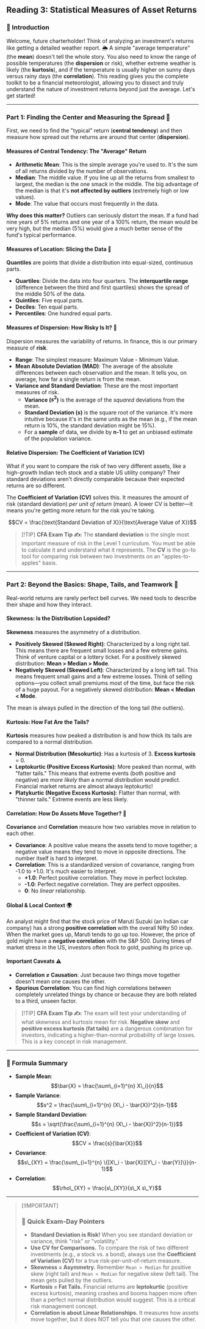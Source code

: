 ## Reading 3: Statistical Measures of Asset Returns

### 🎯 Introduction

Welcome, future charterholder! Think of analyzing an investment's returns like getting a detailed weather report. 🌦️ A simple "average temperature" (the **mean**) doesn't tell the whole story. You also need to know the range of possible temperatures (the **dispersion** or risk), whether extreme weather is likely (the **kurtosis**), and if the temperature is usually higher on sunny days versus rainy days (the **correlation**). This reading gives you the complete toolkit to be a financial meteorologist, allowing you to dissect and truly understand the nature of investment returns beyond just the average. Let's get started!

***

### Part 1: Finding the Center and Measuring the Spread 📍

First, we need to find the "typical" return (**central tendency**) and then measure how spread out the returns are around that center (**dispersion**).

#### **Measures of Central Tendency: The "Average" Return**

* **Arithmetic Mean**: This is the simple average you're used to. It's the sum of all returns divided by the number of observations. 
* **Median**: The middle value. If you line up all the returns from smallest to largest, the median is the one smack in the middle. The big advantage of the median is that it's **not affected by outliers** (extremely high or low values). 
* **Mode**: The value that occurs most frequently in the data. 

**Why does this matter?** Outliers can seriously distort the mean. If a fund had nine years of 5% returns and one year of a 100% return, the mean would be very high, but the median (5%) would give a much better sense of the fund's typical performance.

#### **Measures of Location: Slicing the Data 🍰**

**Quantiles** are points that divide a distribution into equal-sized, continuous parts.
* **Quartiles**: Divide the data into four quarters. The **interquartile range** (difference between the third and first quartiles) shows the spread of the middle 50% of the data. 
* **Quintiles**: Five equal parts.
* **Deciles**: Ten equal parts.
* **Percentiles**: One hundred equal parts.

#### **Measures of Dispersion: How Risky Is It? 🎢**

Dispersion measures the variability of returns. In finance, this is our primary measure of **risk**.

* **Range**: The simplest measure: Maximum Value - Minimum Value. 
* **Mean Absolute Deviation (MAD)**: The average of the absolute differences between each observation and the mean. It tells you, on average, how far a single return is from the mean. 
* **Variance and Standard Deviation**: These are the most important measures of risk.
    * **Variance ($s^2$)** is the average of the *squared* deviations from the mean.
    * **Standard Deviation ($s$)** is the square root of the variance. It's more intuitive because it's in the same units as the mean (e.g., if the mean return is 10%, the standard deviation might be 15%). 
    * For a **sample** of data, we divide by **n-1** to get an unbiased estimate of the population variance. 

#### **Relative Dispersion: The Coefficient of Variation (CV)**

What if you want to compare the risk of two very different assets, like a high-growth Indian tech stock and a stable US utility company? Their standard deviations aren't directly comparable because their expected returns are so different.

The **Coefficient of Variation (CV)** solves this. It measures the amount of risk (standard deviation) *per unit of return* (mean). A lower CV is better—it means you're getting more return for the risk you're taking. 

$$CV = \frac{\text{Standard Deviation of X}}{\text{Average Value of X}}$$

> [\!TIP]
> **CFA Exam Tip ✍️:** The **standard deviation** is the single most important measure of risk in the Level 1 curriculum. You must be able to calculate it and understand what it represents. The **CV** is the go-to tool for comparing risk between two investments on an "apples-to-apples" basis.

***

### Part 2: Beyond the Basics: Shape, Tails, and Teamwork 🐘

Real-world returns are rarely perfect bell curves. We need tools to describe their shape and how they interact.

#### **Skewness: Is the Distribution Lopsided?**

**Skewness** measures the asymmetry of a distribution.



* **Positively Skewed (Skewed Right)**: Characterized by a long right tail. This means there are frequent small losses and a few extreme gains. Think of venture capital or a lottery ticket. For a positively skewed distribution: **Mean > Median > Mode**. 
* **Negatively Skewed (Skewed Left)**: Characterized by a long left tail. This means frequent small gains and a few extreme losses. Think of selling options—you collect small premiums most of the time, but face the risk of a huge payout. For a negatively skewed distribution: **Mean < Median < Mode**. 

The mean is always pulled in the direction of the long tail (the outliers). 

#### **Kurtosis: How Fat Are the Tails?**

**Kurtosis** measures how peaked a distribution is and how thick its tails are compared to a normal distribution.

* **Normal Distribution (Mesokurtic)**: Has a kurtosis of 3. **Excess kurtosis** = 0.
* **Leptokurtic (Positive Excess Kurtosis)**: More peaked than normal, with "fatter tails." This means that extreme events (both positive and negative) are *more likely* than a normal distribution would predict. Financial market returns are almost always leptokurtic! 
* **Platykurtic (Negative Excess Kurtosis)**: Flatter than normal, with "thinner tails." Extreme events are less likely. 



#### **Correlation: How Do Assets Move Together? 🤝**

**Covariance** and **Correlation** measure how two variables move in relation to each other.

* **Covariance**: A positive value means the assets tend to move together; a negative value means they tend to move in opposite directions. The number itself is hard to interpret. 
* **Correlation**: This is a standardized version of covariance, ranging from -1.0 to +1.0. It's much easier to interpret. 
    * **+1.0**: Perfect positive correlation. They move in perfect lockstep.
    * **-1.0**: Perfect negative correlation. They are perfect opposites.
    * **0**: No *linear* relationship.

#### **Global & Local Context 🌍**

An analyst might find that the stock price of Maruti Suzuki (an Indian car company) has a strong **positive correlation** with the overall Nifty 50 index. When the market goes up, Maruti tends to go up too. However, the price of gold might have a **negative correlation** with the S&P 500. During times of market stress in the US, investors often flock to gold, pushing its price up.

#### **Important Caveats ⚠️**

* **Correlation ≠ Causation**: Just because two things move together doesn't mean one causes the other. 
* **Spurious Correlation**: You can find high correlations between completely unrelated things by chance or because they are both related to a third, unseen factor. 

> [\!TIP]
> **CFA Exam Tip ✍️:** The exam will test your understanding of what skewness and kurtosis mean for risk. **Negative skew** and **positive excess kurtosis (fat tails)** are a dangerous combination for investors, indicating a higher-than-normal probability of large losses. This is a key concept in risk management.

***

### 🧪 Formula Summary

* **Sample Mean**: $$\bar{X} = \frac{\sum\_{i=1}^{n} X\_i}{n}$$
* **Sample Variance**: $$s^2 = \frac{\sum\_{i=1}^{n} (X\_i - \bar{X})^2}{n-1}$$
* **Sample Standard Deviation**: $$s = \sqrt{\frac{\sum\_{i=1}^{n} (X\_i - \bar{X})^2}{n-1}}$$
* **Coefficient of Variation (CV)**: $$CV = \frac{s}{\bar{X}}$$
* **Covariance**: $$s\_{XY} = \frac{\sum\_{i=1}^{n} \{[X\_i - \bar{X}][Y\_i - \bar{Y}]\}}{n-1}$$
* **Correlation**: $$\rho\_{XY} = \frac{s\_{XY}}{s\_X s\_Y}$$

***

> [\!IMPORTANT]
>
> ### 🎯 Quick Exam-Day Pointers
>
> * **Standard Deviation is Risk!** When you see standard deviation or variance, think "risk" or "volatility."
> * **Use CV for Comparisons.** To compare the risk of two different investments (e.g., a stock vs. a bond), always use the **Coefficient of Variation (CV)** for a true risk-per-unit-of-return measure.
> * **Skewness = Asymmetry.** Remember `Mean > Median` for positive skew (right tail) and `Mean < Median` for negative skew (left tail). The mean gets pulled by the outliers.
> * **Kurtosis = Fat Tails.** Financial returns are **leptokurtic** (positive excess kurtosis), meaning crashes and booms happen more often than a perfect normal distribution would suggest. This is a critical risk management concept.
> * **Correlation is about Linear Relationships.** It measures how assets move together, but it does NOT tell you that one causes the other.
